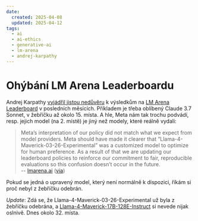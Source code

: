 ```yaml
---
date:
  created: 2025-04-08
  updated: 2025-04-12
tags:
  - ai
  - ai-ethics
  - generative-ai
  - lm-arena
  - andrej-karpathy
---
```


# Ohýbání LM Arena Leaderboardu

Andrej Karpathy [vyjádřil jistou nedůvěru](https://youtu.be/7xTGNNLPyMI?t=11815) k výsledkům na [LM Arena Leaderboard](https://lmarena.ai/?leaderboard) v posledních měsících. Příkladem je třeba oblíbený Claude 3.7 Sonnet, v žebříčku až okolo 15. místa. A hle, Meta nám tak trochu podvádí, resp. jejich model (na 2. místě) je jiný než modely, které reálně vydali:

> Meta’s interpretation of our policy did not match what we expect from model providers. Meta should have made it clearer that “Llama-4-Maverick-03-26-Experimental” was a customized model to optimize for human preference. As a result of that we are updating our leaderboard policies to reinforce our commitment to fair, reproducible evaluations so this confusion doesn’t occur in the future.  
-- [lmarena.ai](https://x.com/lmarena_ai/status/1909397817434816562) ([via](https://buttondown.com/ainews/archive/ainews-llama-4s-controversial-weekend-release/))

Pokud se jedná o upravený model, který není normálně k dispozici, říkám si proč nebyl z žebříčku odebrán.

_Update_: Zdá se, že Llama-4-Maverick-03-26-Experimental už byla z žebříčku odebrána, a [Llama-4-Maverick-17B-128E-Instruct](https://huggingface.co/meta-llama/Llama-4-Maverick-17B-128E-Instruct) si nevede nijak oslnivě. Dnes okolo 32. místa.
